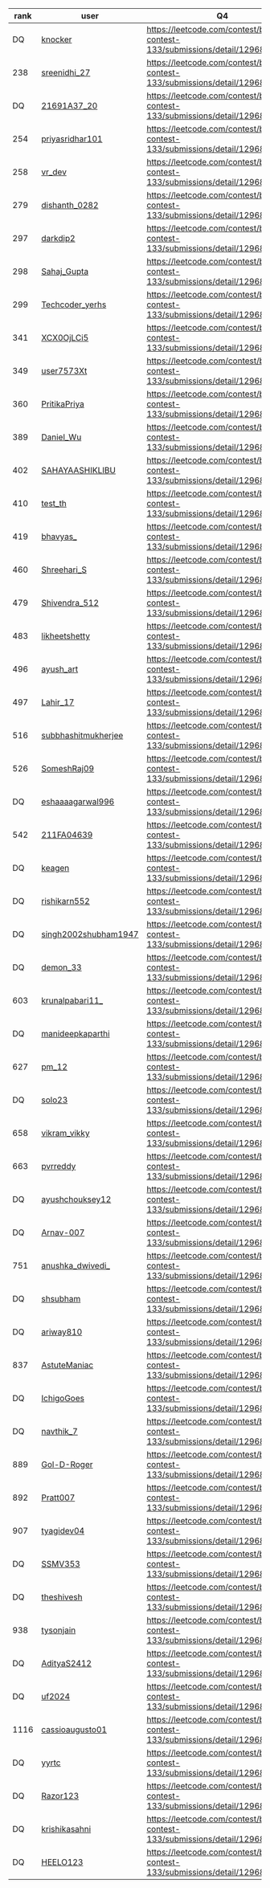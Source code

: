 | rank | user | Q4   |
| ---- | ---- | ---- |
| DQ | [knocker](https://leetcode.com/u/knocker) | https://leetcode.com/contest/biweekly-contest-133/submissions/detail/1296809426 |
| 238 | [sreenidhi_27](https://leetcode.com/u/sreenidhi_27) | https://leetcode.com/contest/biweekly-contest-133/submissions/detail/1296811243 |
| DQ | [21691A37_20](https://leetcode.com/u/21691A37_20) | https://leetcode.com/contest/biweekly-contest-133/submissions/detail/1296807842 |
| 254 | [priyasridhar101](https://leetcode.com/u/priyasridhar101) | https://leetcode.com/contest/biweekly-contest-133/submissions/detail/1296813497 |
| 258 | [vr_dev](https://leetcode.com/u/vr_dev) | https://leetcode.com/contest/biweekly-contest-133/submissions/detail/1296814492 |
| 279 | [dishanth_0282](https://leetcode.com/u/dishanth_0282) | https://leetcode.com/contest/biweekly-contest-133/submissions/detail/1296808657 |
| 297 | [darkdip2](https://leetcode.com/u/darkdip2) | https://leetcode.com/contest/biweekly-contest-133/submissions/detail/1296818129 |
| 298 | [Sahaj_Gupta](https://leetcode.com/u/Sahaj_Gupta) | https://leetcode.com/contest/biweekly-contest-133/submissions/detail/1296818188 |
| 299 | [Techcoder_yerhs](https://leetcode.com/u/Techcoder_yerhs) | https://leetcode.com/contest/biweekly-contest-133/submissions/detail/1296818355 |
| 341 | [XCX0OjLCi5](https://leetcode.com/u/XCX0OjLCi5) | https://leetcode.com/contest/biweekly-contest-133/submissions/detail/1296814133 |
| 349 | [user7573Xt](https://leetcode.com/u/user7573Xt) | https://leetcode.com/contest/biweekly-contest-133/submissions/detail/1296822015 |
| 360 | [PritikaPriya](https://leetcode.com/u/PritikaPriya) | https://leetcode.com/contest/biweekly-contest-133/submissions/detail/1296822434 |
| 389 | [Daniel_Wu](https://leetcode.com/u/Daniel_Wu) | https://leetcode.com/contest/biweekly-contest-133/submissions/detail/1296823466 |
| 402 | [SAHAYAASHIKLIBU](https://leetcode.com/u/SAHAYAASHIKLIBU) | https://leetcode.com/contest/biweekly-contest-133/submissions/detail/1296824003 |
| 410 | [test_th](https://leetcode.com/u/test_th) | https://leetcode.com/contest/biweekly-contest-133/submissions/detail/1296816129 |
| 419 | [bhavyas_](https://leetcode.com/u/bhavyas_) | https://leetcode.com/contest/biweekly-contest-133/submissions/detail/1296817278 |
| 460 | [Shreehari_S](https://leetcode.com/u/Shreehari_S) | https://leetcode.com/contest/biweekly-contest-133/submissions/detail/1296818781 |
| 479 | [Shivendra_512](https://leetcode.com/u/Shivendra_512) | https://leetcode.com/contest/biweekly-contest-133/submissions/detail/1296819255 |
| 483 | [likheetshetty](https://leetcode.com/u/likheetshetty) | https://leetcode.com/contest/biweekly-contest-133/submissions/detail/1296819562 |
| 496 | [ayush_art](https://leetcode.com/u/ayush_art) | https://leetcode.com/contest/biweekly-contest-133/submissions/detail/1296812661 |
| 497 | [Lahir_17](https://leetcode.com/u/Lahir_17) | https://leetcode.com/contest/biweekly-contest-133/submissions/detail/1296820344 |
| 516 | [subbhashitmukherjee](https://leetcode.com/u/subbhashitmukherjee) | https://leetcode.com/contest/biweekly-contest-133/submissions/detail/1296820939 |
| 526 | [SomeshRaj09](https://leetcode.com/u/SomeshRaj09) | https://leetcode.com/contest/biweekly-contest-133/submissions/detail/1296821427 |
| DQ | [eshaaaagarwal996](https://leetcode.com/u/eshaaaagarwal996) | https://leetcode.com/contest/biweekly-contest-133/submissions/detail/1296821847 |
| 542 | [211FA04639](https://leetcode.com/u/211FA04639) | https://leetcode.com/contest/biweekly-contest-133/submissions/detail/1296830037 |
| DQ | [keagen](https://leetcode.com/u/keagen) | https://leetcode.com/contest/biweekly-contest-133/submissions/detail/1296831112 |
| DQ | [rishikarn552](https://leetcode.com/u/rishikarn552) | https://leetcode.com/contest/biweekly-contest-133/submissions/detail/1296824268 |
| DQ | [singh2002shubham1947](https://leetcode.com/u/singh2002shubham1947) | https://leetcode.com/contest/biweekly-contest-133/submissions/detail/1296832207 |
| DQ | [demon_33](https://leetcode.com/u/demon_33) | https://leetcode.com/contest/biweekly-contest-133/submissions/detail/1296832867 |
| 603 | [krunalpabari11_](https://leetcode.com/u/krunalpabari11_) | https://leetcode.com/contest/biweekly-contest-133/submissions/detail/1296826724 |
| DQ | [manideepkaparthi](https://leetcode.com/u/manideepkaparthi) | https://leetcode.com/contest/biweekly-contest-133/submissions/detail/1296835233 |
| 627 | [pm_12](https://leetcode.com/u/pm_12) | https://leetcode.com/contest/biweekly-contest-133/submissions/detail/1296828161 |
| DQ | [solo23](https://leetcode.com/u/solo23) | https://leetcode.com/contest/biweekly-contest-133/submissions/detail/1296829434 |
| 658 | [vikram_vikky](https://leetcode.com/u/vikram_vikky) | https://leetcode.com/contest/biweekly-contest-133/submissions/detail/1296829951 |
| 663 | [pvrreddy](https://leetcode.com/u/pvrreddy) | https://leetcode.com/contest/biweekly-contest-133/submissions/detail/1296830143 |
| DQ | [ayushchouksey12](https://leetcode.com/u/ayushchouksey12) | https://leetcode.com/contest/biweekly-contest-133/submissions/detail/1296839525 |
| DQ | [Arnav-007](https://leetcode.com/u/Arnav-007) | https://leetcode.com/contest/biweekly-contest-133/submissions/detail/1296841070 |
| 751 | [anushka_dwivedi_](https://leetcode.com/u/anushka_dwivedi_) | https://leetcode.com/contest/biweekly-contest-133/submissions/detail/1296842185 |
| DQ | [shsubham](https://leetcode.com/u/shsubham) | https://leetcode.com/contest/biweekly-contest-133/submissions/detail/1296842688 |
| DQ | [ariway810](https://leetcode.com/u/ariway810) | https://leetcode.com/contest/biweekly-contest-133/submissions/detail/1296845135 |
| 837 | [AstuteManiac](https://leetcode.com/u/AstuteManiac) | https://leetcode.com/contest/biweekly-contest-133/submissions/detail/1296846721 |
| DQ | [IchigoGoes](https://leetcode.com/u/IchigoGoes) | https://leetcode.com/contest/biweekly-contest-133/submissions/detail/1296825813 |
| DQ | [navthik_7](https://leetcode.com/u/navthik_7) | https://leetcode.com/contest/biweekly-contest-133/submissions/detail/1296835609 |
| 889 | [Gol-D-Roger](https://leetcode.com/u/Gol-D-Roger) | https://leetcode.com/contest/biweekly-contest-133/submissions/detail/1296849545 |
| 892 | [Pratt007](https://leetcode.com/u/Pratt007) | https://leetcode.com/contest/biweekly-contest-133/submissions/detail/1296849704 |
| 907 | [tyagidev04](https://leetcode.com/u/tyagidev04) | https://leetcode.com/contest/biweekly-contest-133/submissions/detail/1296830152 |
| DQ | [SSMV353](https://leetcode.com/u/SSMV353) | https://leetcode.com/contest/biweekly-contest-133/submissions/detail/1296851476 |
| DQ | [theshivesh](https://leetcode.com/u/theshivesh) | https://leetcode.com/contest/biweekly-contest-133/submissions/detail/1296852171 |
| 938 | [tysonjain](https://leetcode.com/u/tysonjain) | https://leetcode.com/contest/biweekly-contest-133/submissions/detail/1296852489 |
| DQ | [AdityaS2412](https://leetcode.com/u/AdityaS2412) | https://leetcode.com/contest/biweekly-contest-133/submissions/detail/1296857823 |
| DQ | [uf2024](https://leetcode.com/u/uf2024) | https://leetcode.com/contest/biweekly-contest-133/submissions/detail/1296852766 |
| 1116 | [cassioaugusto01](https://leetcode.com/u/cassioaugusto01) | https://leetcode.com/contest/biweekly-contest-133/submissions/detail/1296858655 |
| DQ | [yyrtc](https://leetcode.com/u/yyrtc) | https://leetcode.com/contest/biweekly-contest-133/submissions/detail/1296820104 |
| DQ | [Razor123](https://leetcode.com/u/Razor123) | https://leetcode.com/contest/biweekly-contest-133/submissions/detail/1296855861 |
| DQ | [krishikasahni](https://leetcode.com/u/krishikasahni) | https://leetcode.com/contest/biweekly-contest-133/submissions/detail/1296834126 |
| DQ | [HEELO123](https://leetcode.com/u/HEELO123) | https://leetcode.com/contest/biweekly-contest-133/submissions/detail/1296844632 |
